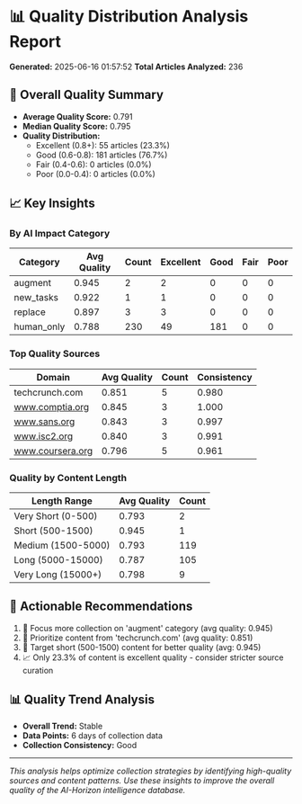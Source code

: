 
# 📊 Quality Distribution Analysis Report

**Generated:** 2025-06-16 01:57:52
**Total Articles Analyzed:** 236

## 🎯 Overall Quality Summary

- **Average Quality Score:** 0.791
- **Median Quality Score:** 0.795
- **Quality Distribution:**
  - Excellent (0.8+): 55 articles (23.3%)
  - Good (0.6-0.8): 181 articles (76.7%)
  - Fair (0.4-0.6): 0 articles (0.0%)
  - Poor (0.0-0.4): 0 articles (0.0%)

## 📈 Key Insights

### By AI Impact Category
| Category | Avg Quality | Count | Excellent | Good | Fair | Poor |
|----------|-------------|-------|-----------|------|------|------|
| augment | 0.945 | 2 | 2 | 0 | 0 | 0 |
| new_tasks | 0.922 | 1 | 1 | 0 | 0 | 0 |
| replace | 0.897 | 3 | 3 | 0 | 0 | 0 |
| human_only | 0.788 | 230 | 49 | 181 | 0 | 0 |

### Top Quality Sources
| Domain | Avg Quality | Count | Consistency |
|--------|-------------|--------|-------------|
| techcrunch.com | 0.851 | 5 | 0.980 |
| www.comptia.org | 0.845 | 3 | 1.000 |
| www.sans.org | 0.843 | 3 | 0.997 |
| www.isc2.org | 0.840 | 3 | 0.991 |
| www.coursera.org | 0.796 | 5 | 0.961 |

### Quality by Content Length
| Length Range | Avg Quality | Count |
|--------------|-------------|-------|
| Very Short (0-500) | 0.793 | 2 |
| Short (500-1500) | 0.945 | 1 |
| Medium (1500-5000) | 0.793 | 119 |
| Long (5000-15000) | 0.787 | 105 |
| Very Long (15000+) | 0.798 | 9 |

## 🎯 Actionable Recommendations

1. 🎯 Focus more collection on 'augment' category (avg quality: 0.945)
2. 🌟 Prioritize content from 'techcrunch.com' (avg quality: 0.851)
3. 📄 Target short (500-1500) content for better quality (avg: 0.945)
4. 📈 Only 23.3% of content is excellent quality - consider stricter source curation


## 📊 Quality Trend Analysis

- **Overall Trend:** Stable
- **Data Points:** 6 days of collection data
- **Collection Consistency:** Good

---

*This analysis helps optimize collection strategies by identifying high-quality sources and content patterns. Use these insights to improve the overall quality of the AI-Horizon intelligence database.*
